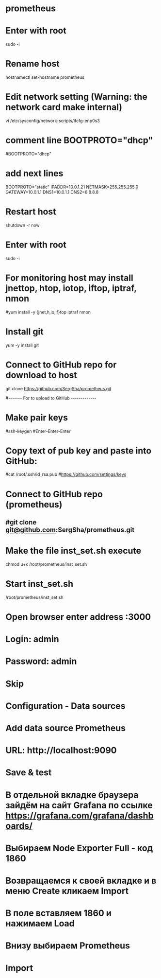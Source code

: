 # prometheus
# Enter with root
sudo -i

# Rename host
hostnamectl set-hostname prometheus

# Edit network setting (Warning: the network card make internal)
vi /etc/sysconfig/network-scripts/ifcfg-enp0s3

# comment line BOOTPROTO="dhcp"
#BOOTPROTO="dhcp"

# add next lines
BOOTPROTO="static"
IPADDR=10.0.1.21
NETMASK=255.255.255.0
GATEWAY=10.0.1.1
DNS1=10.0.1.1
DNS2=8.8.8.8

# Restart host
shutdown -r now

# Enter with root
sudo -i

# For monitoring host may install jnettop, htop, iotop, iftop, iptraf, nmon
#yum install -y {jnet,h,io,if}top iptraf nmon

# Install git
yum -y install git

# Connect to GitHub repo for download to host
git clone https://github.com/SergSha/prometheus.git

#------- For to upload to GitHub -------------
# Make pair keys
#ssh-keygen #Enter-Enter-Enter
# Copy text of pub key and paste into GitHub:
#cat /root/.ssh/id_rsa.pub
#https://github.com/settings/keys
# Connect to GitHub repo (prometheus)
#git clone git@github.com:SergSha/prometheus.git
------------------------------------------------

# Make the file inst_set.sh execute
chmod u+x /root/prometheus/inst_set.sh

# Start inst_set.sh
/root/prometheus/inst_set.sh

# Open browser enter address <IP balancer>:3000
# Login: admin
# Password: admin
# Skip
# Configuration - Data sources
# Add data source Prometheus
# URL: http://localhost:9090
# Save & test
# В отдельной вкладке браузера зайдём на сайт Grafana по ссылке https://grafana.com/grafana/dashboards/
# Выбираем Node Exporter Full - код 1860
# Возвращаемся к своей вкладке и в меню Create кликаем Import
# В поле вставляем 1860 и нажимаем Load
# Внизу выбираем Prometheus
# Import
